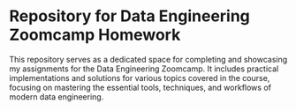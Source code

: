 # Repository for Data Engineering Zoomcamp Homework
This repository serves as a dedicated space for completing and showcasing my assignments for the Data Engineering Zoomcamp. It includes practical implementations and solutions for various topics covered in the course, focusing on mastering the essential tools, techniques, and workflows of modern data engineering.
